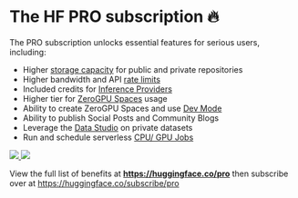 # The HF PRO subscription 🔥

The PRO subscription unlocks essential features for serious users, including:

- Higher [storage capacity](./storage-limits) for public and private repositories
- Higher bandwidth and API [rate limits](./rate-limits)
- Included credits for [Inference Providers](/docs/inference-providers/)
- Higher tier for [ZeroGPU Spaces](./spaces-zerogpu) usage
- Ability to create ZeroGPU Spaces and use [Dev Mode](./spaces-dev-mode)
- Ability to publish Social Posts and Community Blogs
- Leverage the [Data Studio](./datasets-viewer) on private datasets
- Run and schedule serverless [CPU/ GPU Jobs](https://huggingface.co/docs/huggingface_hub/en/guides/jobs)

<div class="flex justify-center">
<a href="https://huggingface.co/pro" target="_blank">
<img class="block dark:hidden" src="https://cdn-uploads.huggingface.co/production/uploads/5dd96eb166059660ed1ee413/bGcKmczypN_mmWXdzfOSi.png"/>
<img class="hidden dark:block" src="https://cdn-uploads.huggingface.co/production/uploads/5dd96eb166059660ed1ee413/P-hmoyYMTnBZ2uGezjLO7.png"/>
</a>
</div>

View the full list of benefits at **https://huggingface.co/pro** then subscribe over at https://huggingface.co/subscribe/pro
